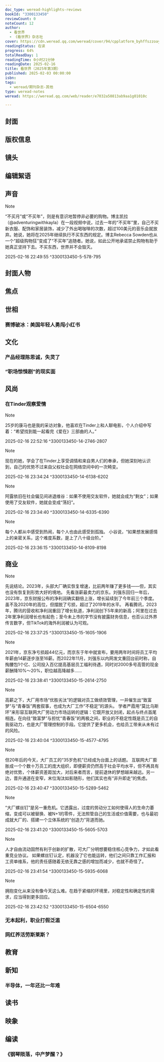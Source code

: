 ```yaml
---
doc_type: weread-highlights-reviews
bookId: "3300133450"
reviewCount: 0
noteCount: 12
author:
  - 看世界
  - 《看世界》杂志社
cover: https://cdn.weread.qq.com/weread/cover/94/cpplatform_byhffszzoaydacueqxmnom/t7_cpplatform_byhffszzoaydacueqxmnom1739442622.jpg
readingStatus: 在读
progress: 64%
totalReadDay: 1
readingTime: 0小时21分钟
readingDate: 2025-02-16
title: 看世界（2025年第3期）
published: 2025-02-03 00:00:00
isbn: 
tags:
  - weread/期刊杂志-其他
type: weread-notes
weread: https://weread.qq.com/web/reader/e7032a50813ab9aa1g01010c

---
```



## 封面

## 版权信息

## 镜头

## 编辑絮语

## 声音

> [!NOTE] 
> “不买月”或“不买年”，则是有意识地暂停非必要的购物。博主凯拉（@adventuringwithkayla）在一段视频中说，过去一年的“不买年”里，自己不买新衣服、配饰和家居装饰，减少了外出喝咖啡的次数，超过100美元的音乐会就放弃。她说，她将在2025年继续执行不买东西的规定。博主Rebecca Sowden也从一个“超级购物狂”变成了“不买年”追随者。她说，如此公开地承诺禁止购物有助于她真正坚持下去。不买东西，世界并不会毁灭。
> 
> 2025-02-16 22:49:55 ^3300133450-5-578-795

## 封面人物

## 焦点

## 世相

### 赛博破冰：美国年轻人勇闯小红书

## 文化

### 产品经理陈思诚，失灵了

### “职场惊悚剧”的现实面

## 风尚

### 在Tinder观察爱情

> [!NOTE] 
> 25岁的康马也是我的采访对象，他喜欢在Tinder上和人聊电影，个人介绍中写着：“希望找到能一起看完《爱在》三部曲的人。”
> 
> 2025-02-16 22:52:16 ^3300133450-14-2746-2807

> [!NOTE] 
> 现在的她，学会了在Tinder上享受调情和来自男人们的奉承，但她深刻地认识到，自己的优势不过来自父权社会在网络空间中的一次畸变。
> 
> 2025-02-16 23:34:24 ^3300133450-14-6138-6202

> [!NOTE] 
> 阿露依旧在社会偏见间进退维谷：如果不使用交友软件，她就会成为“剩女”；如果使用了交友软件，她就会变成“荡妇”。
> 
> 2025-02-16 23:34:40 ^3300133450-14-6335-6390

> [!NOTE] 
> 每个人都从中感受到热闹，每个人也由此感受到孤独。
   小谷说，“如果想发展感情上的亲密关系，这个难度系数，是上了八十级台阶。”
> 
> 2025-02-16 23:36:15 ^3300133450-14-8109-8198

## 商业

> [!NOTE] 
> 先说结论。2023年，头部大厂确实恢复增速，比前两年赚了更多钱——但，其实也没有恢复到形势大好的境地。
   先看涨薪最卖力的京东。刘强东回归一年后，2023年，京东财报公布的净利润确实翻倍上涨，增长延续到了今年前三个季度。虽不及2020年的高位，但摆脱了亏损，超过了2019年的水平。
   再看腾讯，2023年，腾讯的营收和净利润重回了增长轨道，净利润创下5年来的新高；阿里在过去2年里净利润增长也有起色；至今未上市的字节没有披露财务信息，也否认过外界传言数字，但TikTok的海外利润被认为可观。
> 
> 2025-02-16 23:37:25 ^3300133450-15-1605-1906

> [!NOTE] 
> 2021年，京东净亏损超44亿元，而京东于年中就宣布，要用两年时间将员工平均年薪由14薪逐步涨至16薪。而2022年11月，刘强东以内网发文重回台前时称，自掏腰包1个亿、公司投入百亿提高基层员工福利待遇，同时对2000多号高管的现金薪酬降10%～20%，职位越高降越多……
> 
> 2025-02-16 23:38:41 ^3300133450-15-2614-2750

> [!NOTE] 
> 高薪之下，大厂用市场“优胜劣汰”的逻辑对员工做绩效管理，一并催生出“致富梦”与“青春饭”两套叙事，也成为大厂工作“不稳定”的源头。
   学者严霞用“莫比乌斯环”来形容互联网大厂劳动力市场运转的逻辑：它既开放又封闭，起点与终点首尾相连。在向往“致富梦”与担忧“青春饭”的两极之间，职业的不稳定性既是员工的自我驱动力，也是大厂管理控制的手段。它提供了更多机会，也给员工带来从未有过的风险。
> 
> 2025-02-16 23:40:04 ^3300133450-15-4577-4795

> [!NOTE] 
> 但20年后的今天，大厂员工的“35岁危机”已经成为台面上的话题。
   互联网大厂膨胀成一个个数十万员工的庞大组织，即便薪资仍然高于社会平均水平，但不再具有绝对优势，个体薪资差距加大，对后来者而言，提前退休的梦想越来越远。另一边，晋升通道在变窄，末位淘汰如影随形，他们其实也有“非升即走”的焦虑。
> 
> 2025-02-16 23:40:47 ^3300133450-15-5289-5462

> [!NOTE] 
> “大厂螺丝钉”是另一重危机。它透露出，过度的劳动分工如何使得人的生命力萎缩，变成可以被替换、被N+1的零件，无法照管自己的生活或价值需要，也与最初成就大厂的、搭建一个立体系统的“创造力”背道而驰。
> 
> 2025-02-16 23:41:20 ^3300133450-15-5605-5703

> [!NOTE] 
> 人才自由流动固然有利于创新的扩散，可大厂分明想要稳住核心竞争力，才如此看重竞业协议。
   如果螺丝钉认定，机器没了它也能运转，他们之间只靠工作汇报和工资单维系，他的责任感随着无依无靠之感的增加而减少，也就不奇怪了。
> 
> 2025-02-16 23:41:54 ^3300133450-15-5935-6068

> [!NOTE] 
> 拥抱变化从来没有像今天这么难。在趋于紧缩的环境里，对稳定性和确定性的需求，应当得到更多回应。
> 
> 2025-02-16 23:42:52 ^3300133450-15-6504-6550

### 无本起利，职业打假泛滥

### 网红养活劳斯莱斯？

## 教育

## 新知

### 半导体，一年还比一年难

## 读书

## 映象

## 编读

### 《钢琴陨落，中产梦醒？》

